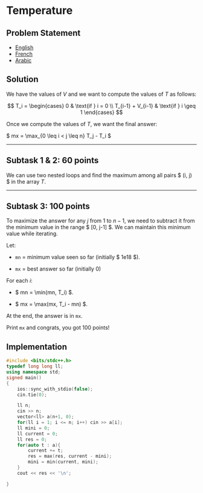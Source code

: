# Temperature

## Problem Statement
- [English](statements/temperature%20(en).pdf)
- [French](statements/temperature%20(fr).pdf)
- [Arabic](statements/temperature%20(ar_DZ).pdf)

## Solution

We have the values of $V$ and we want to compute the values of $T$ as
follows:

$$
T_i =
\begin{cases}
0 & \text{if } i = 0 \\
T_{i-1} + V_{i-1} & \text{if } i \geq 1
\end{cases}
$$

Once we compute the values of $T$, we want the final answer:

$ mx = \max_{0 \leq i < j \leq n} T_j - T_i $

------------------------------------------------------------------------

## Subtask 1 & 2: 60 points

We can use two nested loops and find the maximum among all pairs $ (i,
j) $ in the array $T$.

------------------------------------------------------------------------

## Subtask 3: 100 points

To maximize the answer for any $j$ from 1 to $n-1$, we need to subtract
it from the minimum value in the range $ [0, j-1] $.
We can maintain this minimum value while iterating.

Let: 

- `mn` = minimum value seen so far (initially $ 1e18 $).

- `mx` = best answer so far (initially 0)

For each $i$: 

- $ mn = \min(mn, T_i) $.

- $ mx = \max(mx, T_i - mn) $.

At the end, the answer is in `mx`.

Print `mx` and congrats, you got 100 points!

## Implementation

```cpp
#include <bits/stdc++.h>
typedef long long ll;
using namespace std;
signed main()
{
    ios::sync_with_stdio(false);
    cin.tie(0);

    ll n;
    cin >> n;
    vector<ll> a(n+1, 0);
    for(ll i = 1; i <= n; i++) cin >> a[i];
    ll mini = 0;
    ll current = 0;
    ll res = 0;
    for(auto t : a){
        current += t;
        res = max(res, current - mini);
        mini = min(current, mini);
    }
    cout << res << '\n';

}
```
